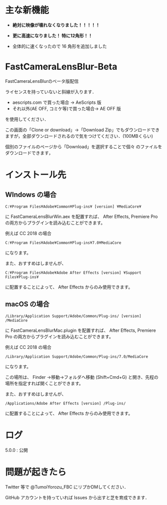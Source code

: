 # 主な新機能
- **絶対に映像が壊れなくなりました！！！！！**

- **更に高速になりました！ 特に12角形！！**

- 全体的に速くなったので 16 角形を追加しました


# FastCameraLensBlur-Beta
FastCameraLensBlurのベータ版配信

ライセンスを持っていないと斜線が入ります．

- aescripts.com で買った場合 → AeScripts 版
- それ以外(AE OFF, コミケ等)で買った場合→ AE OFF 版

を使用してください．


この画面の「Clone or download」→「Download Zip」でもダウンロードできますが，全部ダウンロードされるので気をつけてください．(100MBくらい)

個別のファイルのページから「Download」を選択することで個々
のファイルをダウンロードできます，

# インストール先
## WIndows の場合
`C:¥Program Files¥Adobe¥Common¥Plug-ins¥ [version] ¥MediaCore¥`

に FastCameraLensBlurWin.aex を配置すれば、 After Effects, Premiere Pro の両方からプラグインを読み込むことができます。

例えば CC 2018 の場合

`C:¥Program Files¥Adobe¥Common¥Plug-ins¥7.0¥MediaCore`

になります。  

また、おすすめはしませんが、  

`C:¥Program Files¥Adobe¥Adobe After Effects [version] ¥Support Files¥Plug-ins¥`  

に配置することによって、 After Effects からのみ使用できます。  


## macOS の場合
`/Library/Application Support/Adobe/Common/Plug-ins/ [version] /MediaCore`

に FastCameraLensBlurMac.plugin を配置すれば、 After Effects, Premiere Pro の両方からプラグインを読み込むことができます。


例えば CC 2018 の場合

`/Library/Application Support/Adobe/Common/Plug-ins/7.0/MediaCore`

になります。

この場所は、 Finder →移動→フォルダへ移動 (Shift+Cmd+G) と開き、先程の場所を指定すれば開くことができます。

また、おすすめはしませんが、

`/Applications/Adobe After Effects [version] /Plug-ins/`

に配置することによって、 After Effects からのみ使用できます。

# ログ
5.0.0 : 公開

# 問題が起きたら
Twitter 等で @TumoiYorozu_FBC にリプかDMしてください．

GitHub アカウントを持っていれば Issues から出すと芝を育成できます．

